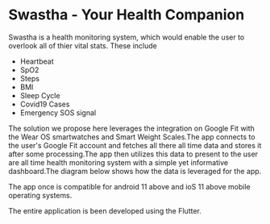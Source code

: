 # Swastha - Your Health Companion

Swastha is a health monitoring system, which would enable the user to overlook all of thier vital stats. These include
- Heartbeat 
- SpO2
- Steps
- BMI
- Sleep Cycle
- Covid19 Cases
- Emergency SOS signal

The solution we propose here leverages the integration on Google Fit with the Wear OS smartwatches and Smart Weight Scales.The app connects to the user's Google Fit account and fetches all there all time data and stores it after some processing.The app then utilizes this data to present to the user are all time health monitoring system with a simple yet informative dashboard.The diagram below shows how the data is leveraged for the app.

The app once is compatible for android 11 above and ioS 11 above mobile operating systems.

The entire application is been developed using the Flutter.

